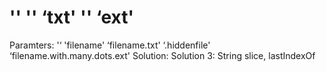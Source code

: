 # ''  ''  ‘txt'  ''  ‘ext'

Paramters: '‘ 'filename'  ‘filename.txt'  ‘.hiddenfile'  ‘filename.with.many.dots.ext'
Solution: Solution 3: String slice, lastIndexOf
